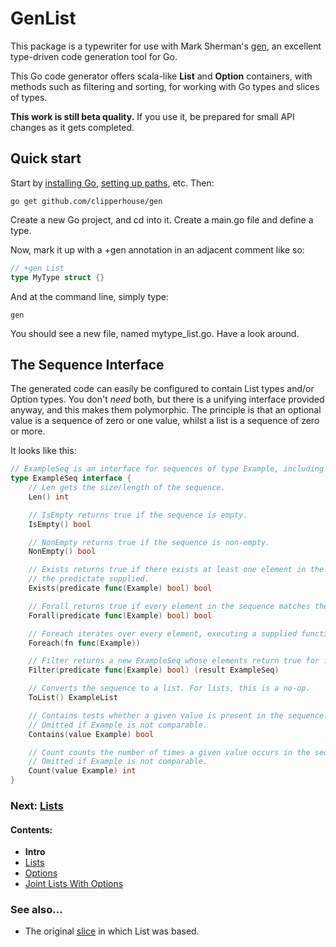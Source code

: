# GenList

This package is a typewriter for use with Mark Sherman's [gen](https://github.com/clipperhouse/gen), an excellent 
type-driven code generation tool for Go.

This Go code generator offers scala-like **List** and **Option** containers, with methods such as filtering and sorting,
for working with Go types and slices of types.

**This work is still beta quality.** If you use it, be prepared for small API changes as it gets completed. 

## Quick start

Start by [installing Go](https://golang.org/dl/), [setting up paths](http://golang.org/doc/code.html), etc. Then:

```
go get github.com/clipperhouse/gen
```

Create a new Go project, and cd into it. Create a main.go file and define a type.

Now, mark it up with a +gen annotation in an adjacent comment like so:

```go
// +gen List
type MyType struct {}
```

And at the command line, simply type:

```
gen
```

You should see a new file, named mytype_list.go. Have a look around.

## The Sequence Interface

The generated code can easily be configured to contain List types and/or Option types. You don't *need* both, but
there is a unifying interface provided anyway, and this makes them polymorphic. The principle is that an optional
value is a sequence of zero or one value, whilst a list is a sequence of zero or more. 

It looks like this:

```go
// ExampleSeq is an interface for sequences of type Example, including lists and options (where present).
type ExampleSeq interface {
	// Len gets the size/length of the sequence.
	Len() int

	// IsEmpty returns true if the sequence is empty.
	IsEmpty() bool

	// NonEmpty returns true if the sequence is non-empty.
	NonEmpty() bool

	// Exists returns true if there exists at least one element in the sequence that matches
	// the predictate supplied.
	Exists(predicate func(Example) bool) bool

	// Forall returns true if every element in the sequence matches the predictate supplied.
	Forall(predicate func(Example) bool) bool

	// Foreach iterates over every element, executing a supplied function against each.
	Foreach(fn func(Example))

	// Filter returns a new ExampleSeq whose elements return true for func.
	Filter(predicate func(Example) bool) (result ExampleSeq)

	// Converts the sequence to a list. For lists, this is a no-op.
	ToList() ExampleList

	// Contains tests whether a given value is present in the sequence.
	// Omitted if Example is not comparable.
	Contains(value Example) bool

	// Count counts the number of times a given value occurs in the sequence.
	// Omitted if Example is not comparable.
	Count(value Example) int
}
```

### Next: [Lists](List.md)
#### Contents:

 * **Intro**
 * [Lists](List.md)
 * [Options](Option.md)
 * [Joint Lists With Options](Unified.md)

### See also...

* The original [slice](https://clipperhouse.github.io/gen/slice/) in which List was based.
